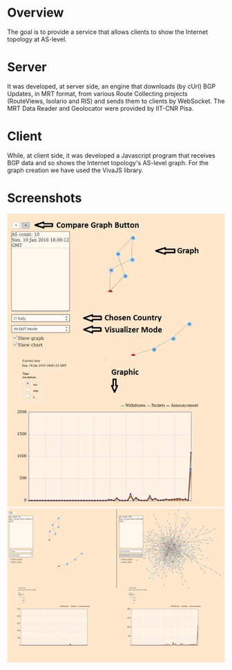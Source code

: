 <h1>Overview</h1>

The goal is to provide a service that allows clients to show the Internet topology at AS-level.

<h1>Server</h1>

It was developed, at server side, an engine that downloads (by cUrl) BGP Updates, in MRT format, from various Route Collecting projects (RouteViews,  Isolario and RIS) and sends them to clients by WebSocket.
The MRT Data Reader and Geolocator were provided by IIT-CNR Pisa.

<h1>Client</h1>

 While, at client side, it was developed a Javascript program that receives BGP data and so shows the Internet topology's AS-level graph.
 For the graph creation we have used the VivaJS library.
 
 <h1>Screenshots</h1>
<img src="1.JPG">
<img src="2.JPG">
 
 
